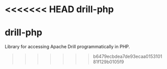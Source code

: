 <<<<<<< HEAD
drill-php
=======
# drill-php
Library for accessing Apache Drill programmatically in PHP.
>>>>>>> b6479ecbdea7de93ecaa015310181f129b0105f9
